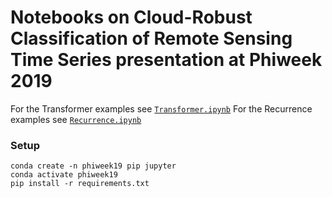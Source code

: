 # Notebooks on Cloud-Robust Classification of Remote Sensing Time Series presentation at Phiweek 2019

For the Transformer examples see [`Transformer.ipynb`](`Transformer.ipynb`)
For the Recurrence examples see [`Recurrence.ipynb`](`Recurrence.ipynb`)

### Setup

```
conda create -n phiweek19 pip jupyter
conda activate phiweek19
pip install -r requirements.txt
```
